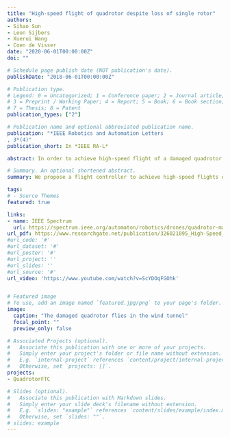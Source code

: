 ```yaml
---
title: "High-speed flight of quadrotor despite loss of single rotor"
authors:
- Sihao Sun
- Leon Sijbers
- Xuerui Wang
- Coen de Visser
date: "2020-06-01T00:00:00Z"
doi: ""

# Schedule page publish date (NOT publication's date).
publishDate: "2018-06-01T00:00:00Z"

# Publication type.
# Legend: 0 = Uncategorized; 1 = Conference paper; 2 = Journal article;
# 3 = Preprint / Working Paper; 4 = Report; 5 = Book; 6 = Book section;
# 7 = Thesis; 8 = Patent
publication_types: ["2"]

# Publication name and optional abbreviated publication name.
publication: "*IEEE Robotics and Automation Letters
, 3*(4)"
publication_short: In *IEEE RA-L*

abstract: In order to achieve high-speed flight of a damaged quadrotor with complete loss of a single rotor, a multiloop hybrid nonlinear controller is designed. By fully making use of sensor measurements, the model dependence of this control method is reduced, which is conducive to handling disturbance from the unknown aerodynamic effects. This controller is tested on a quadrotor vehicle with one rotor completely removed in the high-speed condition. Free flights are performed in the Open Jet Facility, a large-scale wind tunnel. Over 9 m/s flight speed is reached for the damaged quadrotor in these tests. In addition, several high-speed spin-induced aerodynamic effects are discovered and analyzed.

# Summary. An optional shortened abstract.
summary: We propose a flight controller to achieve high-speed flights of a quadrotor with one rotor entirely off. Flight tests in the wind tunnel show robustness of our controller in the presence of significant aerodynamic effects.

tags:
# - Source Themes
featured: true

links:
- name: IEEE Spectrum
  url: https://spectrum.ieee.org/automaton/robotics/drones/quadrotor-maintains-high-speed-flight-with-just-three-rotors
url_pdf: https://www.researchgate.net/publication/326021895_High-Speed_Flight_of_Quadrotor_Despite_Loss_of_Single_Rotor
#url_code: '#'
#url_dataset: '#'
#url_poster: '#'
#url_project: ''
#url_slides: ''
#url_source: '#'
url_video: 'https://www.youtube.com/watch?v=ScYDOqFGOhk'


# Featured image
# To use, add an image named `featured.jpg/png` to your page's folder. 
image:
  caption: "The damaged quadrotor flies in the wind tunnel"
  focal_point: ""
  preview_only: false

# Associated Projects (optional).
#   Associate this publication with one or more of your projects.
#   Simply enter your project's folder or file name without extension.
#   E.g. `internal-project` references `content/project/internal-project/index.md`.
#   Otherwise, set `projects: []`.
projects:
- QuadrotorFTC

# Slides (optional).
#   Associate this publication with Markdown slides.
#   Simply enter your slide deck's filename without extension.
#   E.g. `slides: "example"` references `content/slides/example/index.md`.
#   Otherwise, set `slides: ""`.
# slides: example
---
```


<!-- {{% alert note %}}
Click the *Cite* button above to demo the feature to enable visitors to import publication metadata into their reference management software.
{{% /alert %}}

{{% alert note %}}
Click the *Slides* button above to demo Academic's Markdown slides feature.
{{% /alert %}}

Supplementary notes can be added here, including [code and math](https://sourcethemes.com/academic/docs/writing-markdown-latex/). -->

